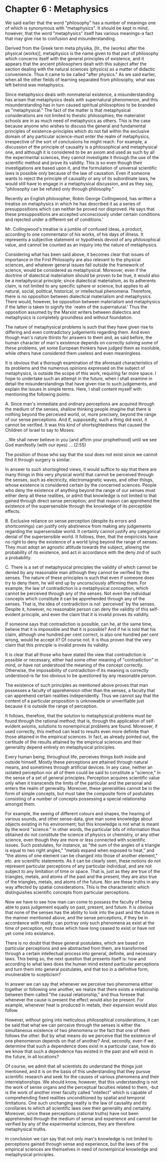 Chapter 6 : Metaphysics
=======================

We said earlier that the word "philosophy" has a number of meanings one
of which is synonymous with "metaphysics". It should be kept in mind,
however, that the word "metaphysics" itself has various meanings-a fact
that may give rise to confusion and misunder­standing.

Derived from the Greek term meta physika, [lit., the (works) after the
physical (works)], metaphysics is the name given to that part of
philosophy which concerns itself with the general principles of
existence, and it appears that the ancient philosophers dealt with this
subject after the section dealing with the natural sciences (physics) as
a matter of didactic convenience. Thus it came to be called "after
physics." As we said earlier, when all the other fields of learning
separated from philosophy, what was left behind was metaphysics.

Since metaphysics deals with nonmaterial existence, a misunder­standing
has arisen that metaphysics deals with supernatural phenom­enon, and
this misunderstanding has in turn caused spiritual philos­ophies to be
branded as "metaphysical." The fact of the matter is that metaphysical
considerations are not limited to theistic philosophies; the materialist
schools are in as much need of metaphysics as others. This is the case
because anyone who wishes to discuss the general and fundamental
principles of existence-principles which do not fall within the
exclusive domain of any particular science-must enter the realm of
metaphysics, irrespective of the sort of conclusions he might reach. For
example, a discussion of the principle of causality is a philosophical
and metaphysical one, and although it is considered to be an axiom and
used as such by all the experimental sciences, they cannot investigate
it through the use of the scientific method and prove its validity. This
is so even though their investigations are based upon it, and the
formulation of universal scientific laws is possible only because of the
law of causation. Even if someone wants to reject the principle of
causality or any of its subordinate laws, he would still have to engage
in a metaphysical discussion, and as they say, "philosophy can be
refuted only through philosophy."

Recently an English philosopher, Robin George Collingwood, has written
a treatise on metaphysics in which he has described it as a series of
presuppositions which can neither be proved nor disproved. He says that
these presuppositions are accepted unconsciously under certain
conditions and rejected under a different set of conditions.'

Mr. Collingwood's treatise is a jumble of confused ideas, a product,
according to one commentator of his works, of his days of illness. It
represents a subjective statement or hypothesis devoid of any
philosophical value, and cannot be counted as an inquiry into the nature
of metaphysics.

Considering what has been said above, it becomes clear that issues of
importance in the First Philosophy are also relevant to the physical
sciences, and whatever general issues fall outside the framework of
science, would be considered as metaphysical. Moreover, even if the
doctrine of dialectical materialism should be proven to be true, it
would also be a metaphysical principle; since dialectical materialism,
as its adherents claim, is not limited to any specific sphere or
science, but applies to all natural, social, political, historical, or
intellectual phenomena. Therefore, there is no opposition between
dialectical materialism and metaphysics. There would, however, be
opposition between materialism and metaphysics if the latter is taken to
signify the \`realm of the supernatural.’ Thus the opposition assumed by
the Marxist writers between dialectics and metaphysics is completely
groundless and without foundation.

The nature of metaphysical problems is such that they have given rise
to differing and even contradictory judgements regarding them. And even
though man's nature thirsts for answers to them and, as said before, the
human character of man's existence depends on correctly solving some of
these problems, yet some European thinkers have judged them as
insoluble, while others have considered them useless and even
meaningless.

It is obvious that a thorough examination of the aforesaid
characteristics of its problems and the numerous opinions expressed on
the subject of metaphysics, is outside the scope of this work, requiring
far more space. I hope to undertake such an attempt in the future, when
I shall examine in detail the misunderstandings that have given rise to
such judgements, and explain the issues in simple terms. Here, I shall
content myself with mentioning the following points:

A. Since man's immediate and ordinary perceptions are acquired through
the medium of the senses, shallow thinking people imagine that there is
nothing beyond the perceived world, or, more precisely, beyond the range
of our sense perceptions. And if, supposedly, such a thing did exist, it
cannot be verified. It was this kind of shortsighted­ness that caused
the Children of Israel to say to Moses:

...We shall never believe in you [and affirm your prophethood] until we
see God manifestly (with our eyes) ....(2:55)

The position of those who say that the soul does not exist since we
cannot find it through surgery is similar.

In answer to such shortsighted views, it would suffice to say that
there are many things in this very physical world that cannot be
perceived through the senses, such as electricity, electromagnetic
waves, and other things, whose existence is considered certain by the
con­cerned sciences. People who deny the existence of anything beyond
the range of our senses must either deny all these realities, or admit
that knowledge is not limited to that gained through direct sense
perception; and that reason can apprehend the existence of the
supersensible through the knowledge of its perceptible effects.

B. Exclusive reliance on sense perception (despite its errors and
shortcomings) can justify only abstinence from making any judgements
regarding the supersensible world. It certainly cannot justify any
categorical denial of the supersensible world. It follows, then, that
the empiricists have no right to deny the existence of a world lying
beyond the range of senses. They must adopt an agnostic attitude towards
the subject, allowing the probability of its existence, and act in
accordance with the deny znd of such a probability.

C. There is a set of metaphysical principles the validity of which
cannot be denied by any reasonable man although they cannot be verified
by the senses. The nature of these principles is such that even if
someone does try to deny them, he will end up by unconsciously affirming
them. For example, the law of contradiction is a metaphysical
conception, which cannot be perceived through any of the senses. Not
even the individual concepts which constitute it can be apprehended
through any of the senses. That is, the idea of contradiction is not
\`perceived' by the senses. Despite it, however, no reasonable person
can deny the validity of this self-evident principle, and even the claim
that it is invalid proves its validity.

If someone says that contradiction is possible, can he, at the same
time, believe that it is impossible and that it is possible? And if he
is told that his claim, although one hundred per cent correct, is also
one hundred per cent wrong, would he accept it? Of course not. It is
thus proven that the very claim that this principle is invalid proves
its validity.

It is clear that all those who have stated the view that contradic­tion
is possible or necessary, either had some other meaning of
"contradiction" in mind, or have not understood the meaning of the
concept correctly. Otherwise, the impossibility of contradiction-if its
meaning is correctly understood-is far too obvious to be questioned by
any reasonable person.

The existence of such principles as mentioned above proves that man
possesses a faculty of apprehension other than the senses, a faculty
that can apprehend certain realities independently. Thus we cannot say
that the content of a particular proposition is unknowable or
unverifi­able just because it is outside the range of perception.

It follows, therefore, that the solution to metaphysical problems must
be found through the rational method; that is, through the application
of self-evident axioms, solutions to nonempirical problems are found.
Moreover, if used correctly, this method can lead to results even more
definite than those attained in the empirical sciences. In fact, as
already pointed out, the certitude of the results attained by the
empirical sciences and their generality depend entirely on metaphysical
principles.

Every human being, throughout life, perceives things both inside and
outside himself. Mostly these perceptions are attained through natural
means, and sometimes through artificial devices. In any case, neither an
isolated perception nor all of them could be said to consti­tute a
"science," in the sense of a set of general principles. Perception
acquires scientific value only when it transcends the limits of the
particular and the personal and enters the realm of generality.
Moreover, these generalities cannot be in the form of simple concepts,
but must take the composite form of postulates consisting of a number of
concepts possessing a special relationship amongst them.

For example, the seeing of different colours and shapes, the hearing of
various sounds, and other sense-data, give man some knowl­edge about
objects existing in his environment; but this knowledge is not what is
meant by the word "science." In other words, the partic­ular bits of
information thus obtained do not constitute the science of physics or
chemistry, or any other science, even though they are more or less
connected with scientific issues. Such postulates, for instance, as "the
sum of the angles of a triangle is equal to two right angles," "metals
expand when exposed to heat," and "the atoms of one element can be
changed into those of another element," etc. are scien­tific statements.
As it can be clearly seen, these notions do not represent particular
perceptions of any particular individual, and are not subject to any
limitation of time or space. That is, just as they are true of the
triangles, metals, and atoms of the past and the present, they are also
true of the triangles, metals, and atoms of the future. Nor are these
truths in any way affected by spatial considerations. This is the
characteristic which distinguishes scientific concepts from particular
perceptions.

Now we have to see how man can come to possess the faculty of being
able to pass judgement equally on past, present, and future. It is
obvious that none of the senses has the ability to look into the past
and the future in the manner mentioned above, and the sense
percep­tions, if they be in accordance with reality, can portray only
such phenomena as exist at the time of perception, not those which have
long ceased to exist or have not yet come into existence.

There is no doubt that these general postulates, which are based on
particular perceptions and are abstracted from them, are trans­formed
through a certain intellectual process into general, definite, and
necessary laws. This being so, the next question that presents itself
is: how and according to what laws does the human mind extend particular
perceptions and turn them into general postulates, and that too in a
definitive form, invulnerable to scepticism?

In answer we can say that whenever we perceive two phenomena either
together or following one another, we realize that there exists a
relationship between them called "the causal relationship," and thus
foresee that whenever the cause is present the effect would also be
present. For example, whenever heat is produced in metals, their
expansion would also follow.

However, without going into meticulous philosophical considera­tions,
it can be said that what we can perceive through the senses is either
the simultaneous existence of two phenomena or the fact that one of them
follows the other. But by what means do we perceive that the existence
of one phenomenon depends on that of another? And, secondly, even if we
determine that such a dependence does exist in a particular case, how do
we know that such a dependence has existed in the past and will exist in
the future, in all locations?

Of course, we admit that all scientists do understand the things just
mentioned, and it is on the basis of this understanding that they pursue
scientific research and seek for the causes of various phenomena and
their interrelationships. We should know, however, that this
under­standing is not the work of sense organs and the perceptual
faculties related to them, -but is the work of another inner faculty
called "intellect" which is capable of comprehending fixed realities
uncondi­tioned by spatial and temporal limitations. One such unchanging
reality is the law of causality and its corollaries to which all
scientific laws owe their generality and certainty. Moreover, since
these perceptions (rational truths) have not been apprehended through
the medium of sense and experience and cannot be verified by any of the
experimental sciences, they are therefore metaphysical truths.

In conclusion we can say that not only man's knowledge is not limited
to perceptions gained through sense and experience, but the laws of the
empirical sciences are themselves in need of nonempirical knowledge and
metaphysical principles.

